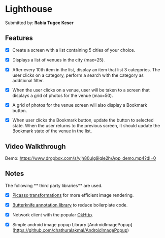 # Lighthouse

Submitted by: **Rabia Tugce Keser**

## Features
* [X] Create a screen with a list containing 5 cities of your choice.
* [X] Displays a list of venues in the city (max=25).
* [X] After every 10th item in the list, display an item that list 3 categories. The user clicks on a category, perform a search with the category as additional filter.
* [X] When the user clicks on a venue, user will be taken to a screen that displays a grid of photos for the venue (max=50). 
* [X] A grid of photos for the venue screen will also display a Bookmark button. 
* [X] When user clicks the Bookmark button, update the button to selected state. When the user returns to the previous screen, it should update the Bookmark state of the venue in the list.


## Video Walkthrough 

Demo: https://www.dropbox.com/s/yjh80ulg9iqle2h/App_demo.mp4?dl=0

## Notes

The following ** third party libraries** are used.

* [X] [Picasso transformations](http://square.github.io/picasso/) for more efficient image rendering.
* [X] [Butterknife annotation library](http://jakewharton.github.io/butterknife/) to reduce boilerplate code.
* [X] Network client with the popular [OkHttp](https://medium.com/square-corner-blog/buffering-data-with-okio-f83823d9ba25#.ia2ss5mix).
* [X] Simple android image popup Library [AndroidImagePopup] (https://github.com/chathuralakmal/AndroidImagePopup) 




